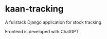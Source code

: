 # kaan-tracking

A fullstack Django application for stock tracking.

Frontend is developed with ChatGPT.